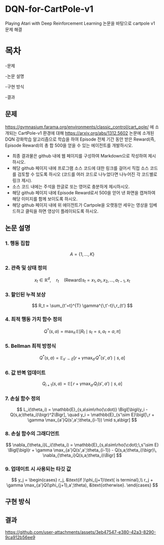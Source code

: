 # DQN-for-CartPole-v1
Playing Atari with Deep Reinforcement Learning 논문을 바탕으로 cartpole v1 문제 해결

# 목차
  -문제
  
  -논문 설명
  
  -구현 방식
  
  -결과

## 문제
https://gymnasium.farama.org/environments/classic_control/cart_pole/ 에 소개되는  CartPole-v1 환경에 대해  https://arxiv.org/abs/1312.5602 논문에 소개된  DQN 강화학습 알고리즘으로 학습을 하여
Episode 전체 기간 동안 받은 Reward(즉, Episode Reward)의 총 합 500을 얻을 수 있는 에이전트를 개발하시오.
- 최종 결과물은 github 내에 웹 페이지를 구성하여 Markdown으로 작성하여 제시하시오.
- 해당 github 페이지 내에 프로그램 소스 코드에 대한 링크를 걸어서 직접 소스 코드를 검토할 수 있도록 하시오 (코드를 여러 코드로 나누었다면 나누어진 각 코드별로 링크 제시).
- 소스 코드 내에는 주석을 한글로 또는 영어로 충분하게 제시하시오.
- 해당 github 페이지 내에 Episode Reward로서 500을 얻어 낸 화면을 캡쳐하여 해당 이미지를 함께 보이도록 하시오.
- 해당 github 페이지 내에 위 에이전트가  Cartpole을 오랫동안 세우는 영상을 임베드하고 클릭을 하면 영상이 플레이되도록 하시오.

## 논문 설명

### 1. 행동 집합
$$
A = \{1, \ldots, K\}
$$

### 2. 관측 및 상태 정의
$$
x_t \in \mathbb{R}^d, \quad r_t \quad\text{(Reward)}
s_t = x_1, a_1, x_2, \ldots, a_{t-1}, x_t
$$

### 3. 할인된 누적 보상
$$
R_t = \sum_{t'=t}^{T} \gamma^{\,t'-t}\,r_{t'}
$$

### 4. 최적 행동 가치 함수 정의
$$
Q^*(s,a) = \max_{\pi}\,\mathbb{E}\bigl[R_t \mid s_t = s,\,a_t = a,\,\pi\bigr]
$$

### 5. Bellman 최적 방정식
$$
Q^*(s,a) = \mathbb{E}_{s'\sim E}\bigl[r + \gamma \max_{a'}Q^*(s',a') \mid s,a\bigr]
$$

### 6. 값 반복 업데이트
$$
Q_{i+1}(s,a) = \mathbb{E}\bigl[\,r + \gamma \max_{a'}Q_i(s',a') \mid s,a\bigr]
$$

### 7. 손실 함수 정의
$$
L_i(\theta_i) 
  = \mathbb{E}_{s,a\sim\rho(\cdot)}
    \Bigl[\bigl(y_i - Q(s,a;\theta_i)\bigr)^2\Bigr],
\quad
y_i = \mathbb{E}_{s'\sim E}\bigl[\,r + \gamma \max_{a'}Q(s',a';\theta_{i-1}) \mid s,a\bigr]
$$

### 8. 손실 함수의 그래디언트
$$
\nabla_{\theta_i}L_i(\theta_i)
  = \mathbb{E}_{s,a\sim\rho(\cdot);\,s'\sim E}
    \Bigl[\bigl(r + \gamma \max_{a'}Q(s',a';\theta_{i-1})
                   - Q(s,a;\theta_i)\bigr)\,
          \nabla_{\theta_i}Q(s,a;\theta_i)\Bigr]
$$

### 9. 업데이트 시 사용되는 타깃 값
$$
y_j =
\begin{cases}
  r_j,
  &\text{if }\phi_{j+1}\text{ is terminal},\\
  r_j + \gamma \max_{a'}Q(\phi_{j+1},a';\theta),
  &\text{otherwise}.
\end{cases}
$$

## 구현 방식

## 결과

https://github.com/user-attachments/assets/3eb47547-e380-42a3-8290-9ca912b56ee9

